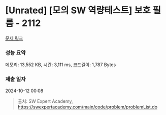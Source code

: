 # [Unrated] [모의 SW 역량테스트] 보호 필름 - 2112 

[문제 링크](https://swexpertacademy.com/main/code/problem/problemDetail.do?contestProbId=AV5V1SYKAaUDFAWu) 

### 성능 요약

메모리: 13,552 KB, 시간: 3,111 ms, 코드길이: 1,787 Bytes

### 제출 일자

2024-10-12 00:08



> 출처: SW Expert Academy, https://swexpertacademy.com/main/code/problem/problemList.do